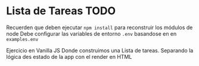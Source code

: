 # Lista de Tareas TODO

Recuerden que deben ejecutar ```npm install``` para reconstruir los módulos de node
Debe configurar las variables de entorno ```.env``` basandose en en ```examples.env```

Ejercicio en Vanilla JS Donde construimos una Lista de tareas. Separando la lógica des estado de la app con el render en HTML 
